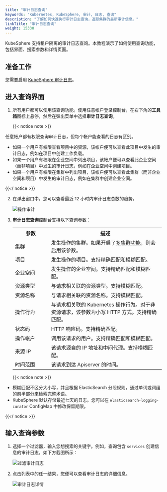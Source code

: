 ```yaml
---
title: "审计日志查询"
keywords: "Kubernetes, KubeSphere, 审计, 日志, 查询"
description: "了解如何快速执行审计日志查询，追踪集群的最新审计信息。"
linkTitle: "审计日志查询"
weight: 15330
---
```


KubeSphere 支持租户隔离的审计日志查询。本教程演示了如何使用查询功能，包括界面、搜索参数和详情页面。

## 准备工作

您需要启用 [KubeSphere 审计日志](../../../pluggable-components/auditing-logs/)。

## 进入查询界面

1. 所有用户都可以使用该查询功能。使用任意帐户登录控制台，在右下角的**工具箱**图标上悬停，然后在弹出菜单中选择**审计日志查询**。

   {{< notice note >}} 

任意帐户都有权限查询审计日志，但每个帐户能查看的日志有区别。

- 如果一个用户有权限查看项目中的资源，该帐户便可以查看此项目中发生的审计日志，例如在项目中创建工作负载。
- 如果一个用户有权限在企业空间中列出项目，该帐户便可以查看此企业空间（而非项目）中发生的审计日志，例如在企业空间中创建项目。
- 如果一个用户有权限在集群中列出项目，该帐户便可以查看此集群（而非企业空间和项目）中发生的审计日志，例如在集群中创建企业空间。

{{</ notice >}} 

2. 在弹出窗口中，您可以查看最近 12 小时内审计日志总数的趋势。

   ![操作审计](/images/docs/zh-cn/toolbox/auditing/auditing-logs/操作审计.png)

3. **审计日志查询**控制台支持以下查询参数：

   <table>
     <tbody>
       <tr>
         <th width="100">参数</th>
         <th>描述</th>
       </tr>
       <tr>
         <td>集群</td>
         <td>发生操作的集群。如果开启了<a href='../../../multicluster-management/'>多集群功能</a>，则会启用该参数。</td>
       </tr><tr>
         <td>项目</td>
         <td>发生操作的项目。支持精确匹配和模糊匹配。</td>
       </tr><tr>
         <td>企业空间</td>
         <td>发生操作的企业空间。支持精确匹配和模糊匹配。</td>
       </tr><tr>
         <td>资源类型</td>
         <td>与请求相关联的资源类型。支持模糊匹配。</td>
       </tr><tr>
         <td>资源名称</td>
         <td>与请求相关联的资源名称。支持模糊匹配。</td>
       </tr><tr>
         <td>操作行为</td>
         <td>与请求相关联的 Kubernetes 操作行为。对于非资源请求，该参数为小写 HTTP 方式。支持精确匹配。</td>
       </tr><tr>
         <td>状态码</td>
         <td>HTTP 响应码。支持精确匹配。</td>
       </tr><tr>
         <td>操作帐户</td>
         <td>调用该请求的用户。支持精确匹配和模糊匹配。</td>
       </tr><tr>
         <td>来源 IP</td>
         <td>该请求源自的 IP 地址和中间代理。支持模糊匹配。</td>
       </tr>
       <tr>
         <td>时间范围</td>
         <td>该请求到达 Apiserver 的时间。</td>
       </tr>
     </tbody>
   </table>
   
   {{< notice note >}} 

- 模糊匹配不区分大小写，并且根据 ElasticSearch 分段规则，通过单词或词组的前半部分来检索完整术语。
- KubeSphere 默认存储最近七天的日志。您可以在 `elasticsearch-logging-curator` ConfigMap 中修改保留期限。

{{</ notice >}} 

## 输入查询参数

1. 选择一个过滤器，输入您想搜索的关键字。例如，查询包含 `services` 创建信息的审计日志，如下方截图所示：

   ![过滤审计日志](/images/docs/zh-cn/toolbox/auditing/auditing-logs/过滤审计日志.png)

2. 点击列表中的任一结果，您便可以查看审计日志的详细信息。

   ![审计日志详情](/images/docs/zh-cn/toolbox/auditing/auditing-logs/审计日志详情.png)
